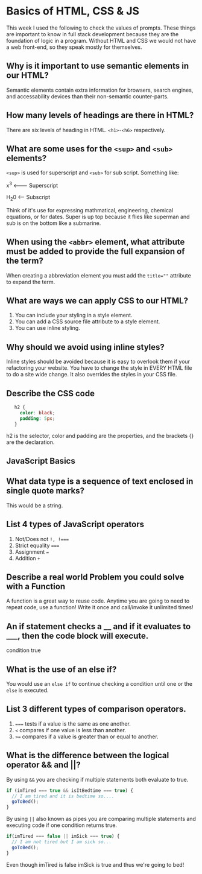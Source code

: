 # Basics of HTML, CSS & JS

This week I used the following to check the values of prompts. These things are important to know in full stack development because
they are the foundation of logic in a program. Without HTML and CSS we would not have a web front-end, so they speak mostly for themselves.

## Why is it important to use semantic elements in our HTML?

Semantic elements contain extra information for browsers, search engines, and accessability devices than their non-semantic counter-parts.

## How many levels of headings are there in HTML?

There are six levels of heading in HTML. `<h1>-<h6>` respectively.

## What are some uses for the `<sup>` and `<sub>` elements?

`<sup>` is used for superscript and `<sub>` for sub script. Something like:

x<sup>3</sup> <--- Superscript

H<sub>2</sub>0 <-- Subscript

Think of it's use for expressing mathmatical, engineering, chemical equations, or for dates. Super is up top because it flies like superman and sub is on the bottom like a submarine.

## When using the `<abbr>` element, what attribute must be added to provide the full expansion of the term?

When creating a abbreviation element you must add the `title=""` attribute to expand the term.

## What are ways we can apply CSS to our HTML?

1. You can include your styling in a style element.
2. You can add a CSS source file attribute to a style element.
3. You can use inline styling.

## Why should we avoid using inline styles?

Inline styles should be avoided because it is easy to overlook them if your refactoring your website. You have
to change the style in EVERY HTML file to do a site wide change. It also overrides the styles in your CSS file.

## Describe the CSS code

```css
   h2 {
     color: black;
     padding: 5px;
   }
```

h2 is the selector, color and padding are the properties, and the brackets {} are the declaration.

## JavaScript Basics

## What data type is a sequence of text enclosed in single quote marks?

This would be a string.

## List 4 types of JavaScript operators

1. Not/Does not `!, !===`
2. Strict equality `===`
3. Assignment `=`
4. Addition `+`

## Describe a real world Problem you could solve with a Function

A function is a great way to reuse code. Anytime you are going to need to repeat code, use a function! Write it once and call/invoke it
unlimited times!

## An if statement checks a __ and if it evaluates to ___, then the code block will execute.

condition true

## What is the use of an else if?

You would use an `else if` to continue checking a condition until one or the `else` is executed.

## List 3 different types of comparison operators.

1. `===` tests if a value is the same as one another.
2. `<` compares if one value is less than another.
3. `>=` compares if a value is greater than or equal to another.

## What is the difference between the logical operator && and ||?

By using `&&` you are checking if multiple statements both evaluate to true.

```Javascript
if (imTired === true && isItBedtime === true) {
  // I am tired and it is bedtime so....
  goToBed();
}
```

By using `||` also known as pipes you are comparing multiple statements and executing code if one condition returns true.

```Javascript
if(imTired === false || imSick === true) {
  // I am not tired but I am sick so...
  goToBed();
}
```

Even though imTired is false imSick is true and thus we're going to bed!

